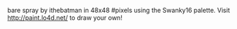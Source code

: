 bare spray by ithebatman in 48x48 #pixels using the Swanky16 palette. Visit http://paint.lo4d.net/ to draw your own! 